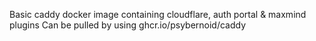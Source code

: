 Basic caddy docker image containing cloudflare, auth portal & maxmind plugins
Can be pulled by using ghcr.io/psybernoid/caddy
